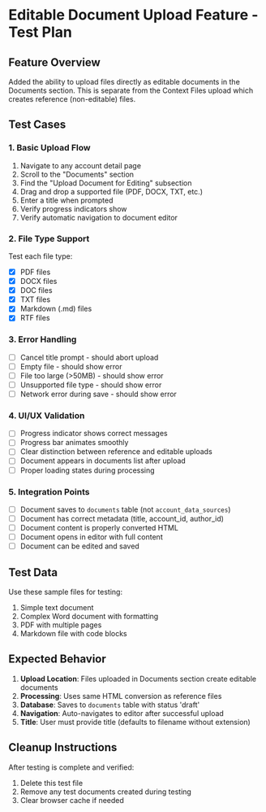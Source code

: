 # Editable Document Upload Feature - Test Plan

## Feature Overview
Added the ability to upload files directly as editable documents in the Documents section. This is separate from the Context Files upload which creates reference (non-editable) files.

## Test Cases

### 1. Basic Upload Flow
1. Navigate to any account detail page
2. Scroll to the "Documents" section
3. Find the "Upload Document for Editing" subsection
4. Drag and drop a supported file (PDF, DOCX, TXT, etc.)
5. Enter a title when prompted
6. Verify progress indicators show
7. Verify automatic navigation to document editor

### 2. File Type Support
Test each file type:
- [x] PDF files
- [x] DOCX files
- [x] DOC files
- [x] TXT files
- [x] Markdown (.md) files
- [x] RTF files

### 3. Error Handling
- [ ] Cancel title prompt - should abort upload
- [ ] Empty file - should show error
- [ ] File too large (>50MB) - should show error
- [ ] Unsupported file type - should show error
- [ ] Network error during save - should show error

### 4. UI/UX Validation
- [ ] Progress indicator shows correct messages
- [ ] Progress bar animates smoothly
- [ ] Clear distinction between reference and editable uploads
- [ ] Document appears in documents list after upload
- [ ] Proper loading states during processing

### 5. Integration Points
- [ ] Document saves to `documents` table (not `account_data_sources`)
- [ ] Document has correct metadata (title, account_id, author_id)
- [ ] Document content is properly converted HTML
- [ ] Document opens in editor with full content
- [ ] Document can be edited and saved

## Test Data
Use these sample files for testing:
1. Simple text document
2. Complex Word document with formatting
3. PDF with multiple pages
4. Markdown file with code blocks

## Expected Behavior
1. **Upload Location**: Files uploaded in Documents section create editable documents
2. **Processing**: Uses same HTML conversion as reference files
3. **Database**: Saves to `documents` table with status 'draft'
4. **Navigation**: Auto-navigates to editor after successful upload
5. **Title**: User must provide title (defaults to filename without extension)

## Cleanup Instructions
After testing is complete and verified:
1. Delete this test file
2. Remove any test documents created during testing
3. Clear browser cache if needed 